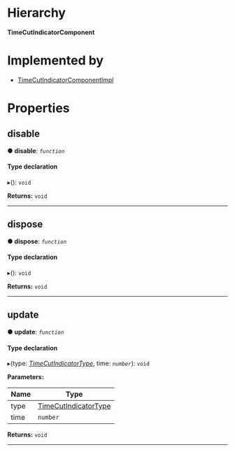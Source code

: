 

# Hierarchy

**TimeCutIndicatorComponent**

# Implemented by

* [TimeCutIndicatorComponentImpl](../classes/timecutplugin.timecutindicatorcomponentimpl.md)

# Properties

<a id="disable"></a>

##  disable

**● disable**: *`function`*

#### Type declaration
▸(): `void`

**Returns:** `void`

___
<a id="dispose"></a>

##  dispose

**● dispose**: *`function`*

#### Type declaration
▸(): `void`

**Returns:** `void`

___
<a id="update"></a>

##  update

**● update**: *`function`*

#### Type declaration
▸(type: *[TimeCutIndicatorType](../modules/timecutplugin.md#timecutindicatortype)*, time: *`number`*): `void`

**Parameters:**

| Name | Type |
| ------ | ------ |
| type | [TimeCutIndicatorType](../modules/timecutplugin.md#timecutindicatortype) |
| time | `number` |

**Returns:** `void`

___

